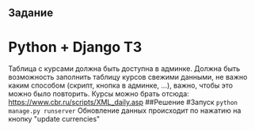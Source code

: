 ## Задание
# Python + Django ТЗ
Таблица с курсами должна быть доступна в админке.
Должна быть возможность заполнить таблицу курсов свежими данными,
не важно каким способом (скрипт, кнопка в админке, ...),
важно, чтобы это можно было повторить.
Курсы можно брать отсюда: https://www.cbr.ru/scripts/XML_daily.asp
##Решение
#Запуск
```python manage.py runserver```
Обновление данных происходит по нажатию на кнопку "update currencies"
